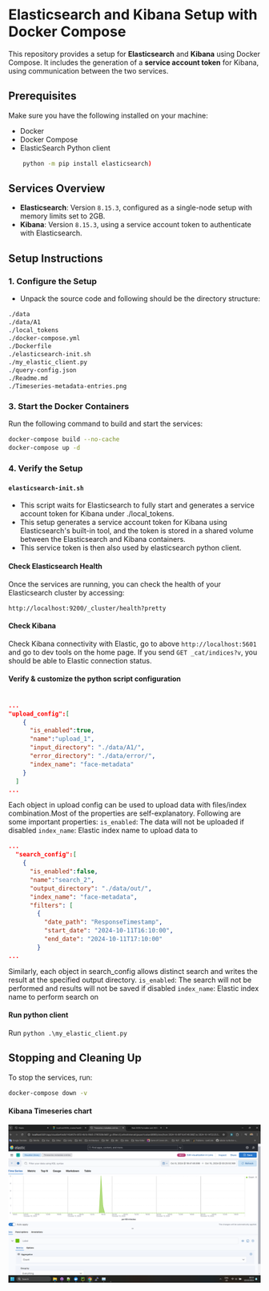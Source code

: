 # Elasticsearch and Kibana Setup with Docker Compose

This repository provides a setup for **Elasticsearch** and **Kibana** using Docker Compose. It includes the generation of a **service account token** for Kibana, using communication between the two services.

## Prerequisites

Make sure you have the following installed on your machine:
- Docker
- Docker Compose
- ElasticSearch Python client 
```bash
    python -m pip install elasticsearch)
```
## Services Overview

- **Elasticsearch**: Version `8.15.3`, configured as a single-node setup with memory limits set to 2GB.
- **Kibana**: Version `8.15.3`, using a service account token to authenticate with Elasticsearch.

## Setup Instructions

### 1. Configure the Setup

- Unpack the source code and following should be the directory structure:
```
./data
./data/A1
./local_tokens
./docker-compose.yml
./Dockerfile
./elasticsearch-init.sh
./my_elastic_client.py
./query-config.json
./Readme.md
./Timeseries-metadata-entries.png
```

### 3. Start the Docker Containers

Run the following command to build and start the services:

```bash
docker-compose build --no-cache
docker-compose up -d
```

### 4. Verify the Setup

#### `elasticsearch-init.sh`
- This script waits for Elasticsearch to fully start and generates a service account token for Kibana under ./local_tokens.
- This setup generates a service account token for Kibana using Elasticsearch's built-in tool, and the token is stored in a shared volume between the Elasticsearch and Kibana containers.
- This service token is then also used by elasticsearch python client.

#### Check Elasticsearch Health

Once the services are running, you can check the health of your Elasticsearch cluster by accessing:

```
http://localhost:9200/_cluster/health?pretty
```

#### Check Kibana

Check Kibana connectivity with Elastic, go to above ```http://localhost:5601``` and go to dev tools on the home page. If you send ```GET _cat/indices?v```, you should be able to Elastic connection status.

#### Verify & customize the python script configuration
```json

...
"upload_config":[
    {
      "is_enabled":true,
      "name":"upload_1",
      "input_directory": "./data/A1/",
      "error_directory": "./data/error/",
      "index_name": "face-metadata"
    }
  ]
...
```
Each object in upload config can be used to upload data with files/index combination.Most of the properties are self-explanatory. Following are some important properties:
```is_enabled```: The data will not be uploaded if disabled
```index_name```: Elastic index name to upload data to

```json
...
  "search_config":[
    {
      "is_enabled":false,
      "name":"search_2",
      "output_directory": "./data/out/",
      "index_name": "face-metadata",
      "filters": [
        {
          "date_path": "ResponseTimestamp",
          "start_date": "2024-10-11T16:10:00",
          "end_date": "2024-10-11T17:10:00"
        }
...
```
Similarly, each object in search_config allows distinct search and writes the result at the specified output directory.
```is_enabled```: The search will not be performed and results will not be saved if disabled
```index_name```: Elastic index name to perform search on

#### Run python client

Run ```python .\my_elastic_client.py``` 

## Stopping and Cleaning Up

To stop the services, run:

```bash
docker-compose down -v
```

#### Kibana Timeseries chart
![Alt text](./Timeseries-metadata-entries.png)